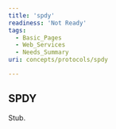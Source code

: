 ```yaml
---
title: 'spdy'
readiness: 'Not Ready'
tags:
  - Basic_Pages
  - Web_Services
  - Needs_Summary
uri: concepts/protocols/spdy

---
```

## SPDY

Stub.
